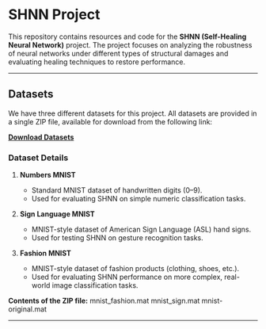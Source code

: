 # SHNN Project

This repository contains resources and code for the **SHNN (Self-Healing Neural Network)** project. The project focuses on analyzing the robustness of neural networks under different types of structural damages and evaluating healing techniques to restore performance.

---

## Datasets

We have three different datasets for this project. All datasets are provided in a single ZIP file, available for download from the following link:

**[Download Datasets](https://drive.google.com/file/d/1fvPzrVstcdUEicNhHPJJKKR9tr841iPi/view?usp=sharing)**

### Dataset Details

1. **Numbers MNIST**  
   - Standard MNIST dataset of handwritten digits (0–9).  
   - Used for evaluating SHNN on simple numeric classification tasks.  

2. **Sign Language MNIST**  
   - MNIST-style dataset of American Sign Language (ASL) hand signs.  
   - Used for testing SHNN on gesture recognition tasks.  

3. **Fashion MNIST**  
   - MNIST-style dataset of fashion products (clothing, shoes, etc.).  
   - Used for evaluating SHNN performance on more complex, real-world image classification tasks.

**Contents of the ZIP file:**
mnist_fashion.mat
mnist_sign.mat
mnist-original.mat

----
